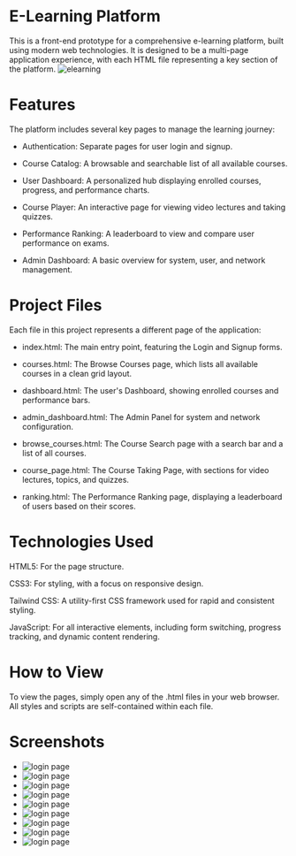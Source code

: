 # E-Learning Platform
This is a front-end prototype for a comprehensive e-learning platform, built using modern web technologies. It is designed to be a multi-page application experience, with each HTML file representing a key section of the platform.
![elearning](https://github.com/MulukenSholaye/elearning/blob/b384c3584a6c6c42efc28a65175e67243fee92e1/screenshots/istockphoto-499924122-612x612.jpg)
# Features
The platform includes several key pages to manage the learning journey:

* Authentication: Separate pages for user login and signup.

* Course Catalog: A browsable and searchable list of all available courses.

* User Dashboard: A personalized hub displaying enrolled courses, progress, and performance charts.

* Course Player: An interactive page for viewing video lectures and taking quizzes.

* Performance Ranking: A leaderboard to view and compare user performance on exams.

* Admin Dashboard: A basic overview for system, user, and network management.

# Project Files
Each file in this project represents a different page of the application:

* index.html: The main entry point, featuring the Login and Signup forms.

* courses.html: The Browse Courses page, which lists all available courses in a clean grid layout.

* dashboard.html: The user's Dashboard, showing enrolled courses and performance bars.

* admin_dashboard.html: The Admin Panel for system and network configuration.

* browse_courses.html: The Course Search page with a search bar and a list of all courses.

* course_page.html: The Course Taking Page, with sections for video lectures, topics, and quizzes.

* ranking.html: The Performance Ranking page, displaying a leaderboard of users based on their scores.

# Technologies Used
HTML5: For the page structure.

CSS3: For styling, with a focus on responsive design.

Tailwind CSS: A utility-first CSS framework used for rapid and consistent styling.

JavaScript: For all interactive elements, including form switching, progress tracking, and dynamic content rendering.

# How to View
To view the pages, simply open any of the .html files in your web browser. All styles and scripts are self-contained within each file.
# Screenshots
* ![login page](https://github.com/MulukenSholaye/elearning/blob/8c0ae380780eb316cdb6cc994df5c82c2b1fc3c3/screenshots/Screenshot%20from%202025-09-24%2010-36-39.png)
*  ![login page](https://github.com/MulukenSholaye/elearning/blob/8c0ae380780eb316cdb6cc994df5c82c2b1fc3c3/screenshots/Screenshot%20from%202025-09-24%2010-36-39.png)
*  ![login page](https://github.com/MulukenSholaye/elearning/blob/8c0ae380780eb316cdb6cc994df5c82c2b1fc3c3/screenshots/Screenshot%20from%202025-09-24%2010-36-39.png)
  * ![login page](https://github.com/MulukenSholaye/elearning/blob/8c0ae380780eb316cdb6cc994df5c82c2b1fc3c3/screenshots/Screenshot%20from%202025-09-24%2010-37-51.png)
*  ![login page](https://github.com/MulukenSholaye/elearning/blob/8c0ae380780eb316cdb6cc994df5c82c2b1fc3c3/screenshots/Screenshot%20from%202025-09-24%2010-39-02.png)
*  ![login page](https://github.com/MulukenSholaye/elearning/blob/8c0ae380780eb316cdb6cc994df5c82c2b1fc3c3/screenshots/Screenshot%20from%202025-09-24%2010-40-09.png)
*  ![login page](https://github.com/MulukenSholaye/elearning/blob/8c0ae380780eb316cdb6cc994df5c82c2b1fc3c3/screenshots/Screenshot%20from%202025-09-24%2010-42-30.png)
*  ![login page](https://github.com/MulukenSholaye/elearning/blob/8c0ae380780eb316cdb6cc994df5c82c2b1fc3c3/screenshots/Screenshot%20from%202025-09-24%2010-44-52.png)
*  ![login page](https://github.com/MulukenSholaye/elearning/blob/8c0ae380780eb316cdb6cc994df5c82c2b1fc3c3/screenshots/Screenshot%20from%202025-09-24%2010-46-04.png)


